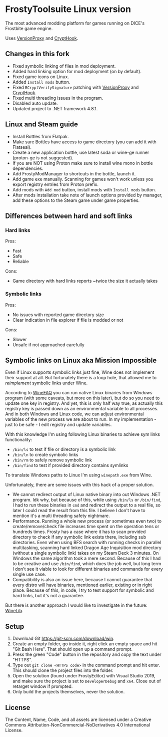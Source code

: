 # FrostyToolsuite Linux version
The most advanced modding platform for games running on DICE's Frostbite game engine.

Uses [VersionProxy](https://github.com/maniman303/frosty-version-proxy) and [CryptHook](https://github.com/maniman303/CryptHook).

## Changes in this fork

- Fixed symbolic linking of files in mod deployment.
- Added hard linking option for mod deployment (on by default).
- Fixed game icons on Linux.
- Added `Install mods` button.
- Fixed `BCryptVerifySignature` patching with [VersionProxy](https://github.com/maniman303/frosty-version-proxy) and [CryptHook](https://github.com/maniman303/CryptHook).
- Fixed multi threading issues in the program.
- Disabled auto update.
- Updated project to .NET framework 4.8.1.

## Linux and Steam guide

- Install Bottles from Flatpak.
- Make sure Bottles have access to game directory (you can add it with Flatseal).
- Create a new application bottle, use latest soda or wine-ge runner (proton-ge is not suggested).
- If you are NOT using Proton make sure to install wine mono in bottle dependencies.
- Add FrostyModManager to shortcuts in the bottle, launch it.
- Add game exe manually. Scanning for games won't work unless you export registry entries from Proton prefix.
- Add mods with `Add mod` button, install mods with `Install mods` button.
- After mods installation take note of launch options provided by manager, add these options to the Steam game under game properties.

## Differences between hard and soft links

### Hard links
Pros:
- Fast
- Safe
- Reliable

Cons:
- Game directory with hard links reports ~twice the size it actually takes

### Symbolic links
Pros:
- No issues with reported game directory size
- Clear indication in file explorer if file is modded or not

Cons:
- Slower
- Unsafe if not approached carefully

## Symbolic links on Linux aka Mission Impossible

Even if Linux supports symbolic links just fine, Wine does not implement their support at all. But fortunately there is a loop hole, that allowed me to *reimplement* symbolic links under Wine.

According to [WineFAQ](https://wiki.winehq.org/FAQ) you can run native Linux binaries from *Windows* program (with some caveats, but more on this later), but do so you need to update one key in registry. And yet, this is only half way true, as actually this registry key is passed down as an environmental variable to all processes. And in both Windows and Linux code, we can adjust environmental variables of the new process we are about to run. In my implementation - just to be safe - I edit registry and update variables.

With this knowledge I'm using following Linux binaries to achieve sym links functionality:
- `/bin/ls` to test if file or directory is a symbolic link
- `/bin/ln` to create symbolic links
- `/bin/rm` to safely remove symbolic link
- `/bin/find` to test if provided directory contains symlinks

To translate Windows paths to Linux I'm using `winepath.exe` from Wine.

Unfortunately, there are some issues with this hack of a proper solution.
- We cannot redirect output of Linux native binary into out Windows .NET program. Idk why, but because of this, while using `/bin/ls` or `/bin/find`, I had to run these binaries in `cmd` and redirect the output to a real file, so later I could read the result from this file. I believe I don't have to mention it's a multi threading safety nightmare.
- Performance. Running a whole new process (or sometimes even two) to create/remove/check file increases time spent on the operation tens or hundreds times. Frosty has a case where it has to scan provided directory to check if any symbolic link exists there, including sub directories. Even when using BFS search with running checks in parallel multitasking, scanning hard linked Dragon Age Inquisition mod directory (without a single symbolic link) takes on my Steam Deck 3 minutes. On Windows the same algorithm took a mere second. Because of this I had to be creative and use `/bin/find`, which does the job well, but long term I don't see it viable to look for different binaries and commands for every single use case.
- Compatibility is also an issue here, because I cannot guarantee that every distro will have binaries, mentioned earlier, existing or in right place. Because of this, in code, I try to test support for symbolic and hard links, but it's not a guarantee.

But there is another approach I would like to investigate in the future: [WineLib](https://wiki.winehq.org/Winelib).

## Setup

1. Download Git https://git-scm.com/download/win.
2. Create an empty folder, go inside it, right click an empty space and hit "Git Bash Here". That should open up a command prompt.
3. Press the green "Code" button in the repository and copy the text under "HTTPS".
4. Type out ``git clone <HTTPS code>`` in the command prompt and hit enter. This should clone the project files into the folder.
5. Open the solution (found under FrostyEditor) with Visual Studio 2019, and make sure the project is set to ``DeveloperDebug`` and ``x64``. Close out of retarget window if prompted.
6. Only build the projects themselves, never the solution.

## License
The Content, Name, Code, and all assets are licensed under a Creative Commons Attribution-NonCommercial-NoDerivatives 4.0 International License.
